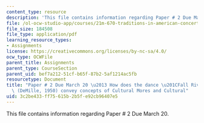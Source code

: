 ```yaml
---
content_type: resource
description: 'This file contains information regarding Paper # 2 Due March 20.'
file: /ol-ocw-studio-app/courses/21m-670-traditions-in-american-concert-dance-gender-and-autobiography-spring-2008/3c2be433ff75615b2b5fe92cb96407e5_MIT21M_670S08_sinhafall.pdf
file_size: 184508
file_type: application/pdf
learning_resource_types:
- Assignments
license: https://creativecommons.org/licenses/by-nc-sa/4.0/
ocw_type: OCWFile
parent_title: Assignments
parent_type: CourseSection
parent_uid: bef7a212-51cf-b65f-87b2-5af1214ac5fb
resourcetype: Document
title: "Paper # 2 Due March 20 \u2013 How does the dance \u201CFall River Legend\u201D\
  \ (DeMille, 1950) convey concepts of Cultural Mores and Cultural"
uid: 3c2be433-ff75-615b-2b5f-e92cb96407e5
---
```

This file contains information regarding Paper # 2 Due March 20.
